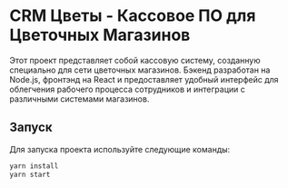# CRM Цветы - Кассовое ПО для Цветочных Магазинов

Этот проект представляет собой кассовую систему, созданную специально для сети цветочных магазинов. 
Бэкенд разработан на Node.js, фронтэнд на React и предоставляет удобный интерфейс для облегчения рабочего процесса сотрудников и интеграции с различными системами магазинов.

## Запуск

Для запуска проекта используйте следующие команды:

```bash
yarn install
yarn start
